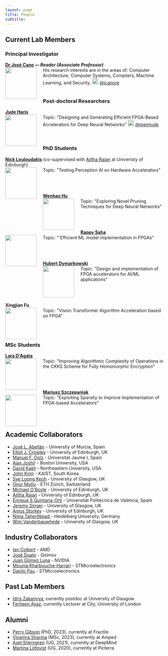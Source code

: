 ```yaml
---
layout: page
title: People
subtitle:
---
```


## Current Lab Members

### Principal Investigator
**[Dr José Cano](http://www.dcs.gla.ac.uk/~josecr/) — _Reader (Associate Professor)_** <br> <img src="/assets/img/people/jose_small_new.png" width="100px" style="float: left; margin-right: 20px;">
His research interests are in the areas of: Computer Architecture, Computer Systems, Compilers, Machine Learning, and Security.
<img src="/assets/img/Twitter_Logo_Blue.png" width="20px"> [@jcanore](https://twitter.com/jcanore)
<br><br>

### Post-doctoral Researchers

**[Jude Haris](https://www.linkedin.com/in/jude-haris-a01060243/)** <br>  <img src="/assets/img/people/square_jude.jpg" width="100px" style="float: left; margin-right: 20px;">
Topic: "Designing and Generating Efficient FPGA-Based Accelerators for Deep Neural Networks"
<img src="/assets/img/Twitter_Logo_Blue.png" width="20px"> [@memjude](https://twitter.com/memjude)
<br><br>
<br>

### PhD Students

**[Nick Louloudakis](https://luludak.github.io/)** (co-supervised with [Ajitha Rajan](https://homepages.inf.ed.ac.uk/arajan/) at Univeristy of Edinburgh) <br>  <img src="/assets/img/people/nickl.jpg" width="100px" style="float: left; margin-right: 20px;">
Topic: "Testing Perception AI on Hardware Accelerators"
<br><br>
<br><br>

**[Wenhao Hu](https://www.linkedin.com/in/%E6%96%87%E8%B1%AA-%E8%83%A1-3500a3111/)** <br>  <img src="/assets/img/people/wenhao.png" width="100px" style="float: left; margin-right: 20px;">
Topic: "Exploring Novel Pruning Techniques for Deep Neural Networks"
<br><br>
<br><br>

**[Rappy Saha](https://rappysaha.github.io/)** <br>  <img src="/assets/img/people/rappy.jpg" width="100px" style="float: left; margin-right: 20px;">
Topic: "'Efficient ML model implementation in FPGAs"
<br><br>
<br><br>

**[Hubert Dymarkowski](https://www.linkedin.com/in/hubert-dymarkowski-000880265/)** <br>  <img src="/assets/img/people/hubert.jpeg" width="100px" style="float: left; margin-right: 20px;">
 Topic: "Design and implementation of FPGA accelerators for AI/ML applications"
 <br><br>
 <br><br>

 **Xingjian Fu** <br>  <img src="/assets/img/people/ricky.jpg" width="100px" style="float: left; margin-right: 20px;">
 Topic: "Vision Transformer Algorithm Acceleration based on FPGA"
 <br><br>
 <br><br>



### MSc Students

 **[Lara D'Agata](https://www.linkedin.com/in/lara-d-agata-616992283)** <br>  <img src="/assets/img/people/lara.jpg" width="100px" style="float: left; margin-right: 20px;">
 Topic: "Improving Algorithmic Complexity of Operations in the CKKS Scheme for Fully Homomorphic Encryption"
 <br><br>
 <br><br>

 **[Mariusz Szczepaniak](https://github.com/Mazza02)** <br>  <img src="/assets/img/people/mariusz.png" width="100px" style="float: left; margin-right: 20px;">
 Topic: "Exploiting Sparsity to Improve Implementation of FPGA-based Accelerators"
 <br><br>
 <br><br>


<!-- ### MSc Students -->


## Academic Collaborators

- [José L. Abellán](https://sites.google.com/view/jlabellan) - University of Murcia, Spain
- [Elliot J. Crowley](https://elliotjcrowley.github.io/) - University of Edinburgh, UK
- [Manuel F. Dolz](https://sites.google.com/uji.es/manuel-f-dolz) - Universitat Jaume I, Spain
- [Ajay Joshi](https://www.bu.edu/eng/profile/ajay-joshi/)) - Boston University, USA
- [David Kaeli](https://coe.northeastern.edu/people/kaeli-david/) - Northeastern University, USA
- [John Kim](https://icn.kaist.ac.kr/~jjk12/)) - KAIST, South Korea
- [Sye Loong Keoh](https://www.gla.ac.uk/schools/computing/staff/syeloongkeoh/) - University of Glasgow, UK
- [Onur Mutlu](https://people.inf.ethz.ch/omutlu/) - ETH Zürich, Switzerland
- [Michael O'Boyle](https://www.dcs.ed.ac.uk/home/mob/) - University of Edinburgh, UK
- [Ajitha Rajan](https://homepages.inf.ed.ac.uk/arajan/) - University of Edinburgh, UK
- [Enrique S Quintana-Ortí](http://www.disca.upv.es/enquior/) - Universitat Politècnica de València, Spain
- [Jeremy Singer](https://www.dcs.gla.ac.uk/~jsinger/) - University of Glasgow, UK
- [Amos Storkey](https://homepages.inf.ed.ac.uk/amos/) - University of Edinburgh, UK
- [Nima TaheriNejad ](https://www.ziti.uni-heidelberg.de/ziti/en/institut/forschung/ag-cat) - Heidelberg University, Germany
- [Wim Vanderbauwhede](https://www.dcs.gla.ac.uk/~wim/) - University of Glasgow, UK

## Industry Collaborators
- [Ian Colbert](https://www.linkedin.com/in/ian-colbert/) - AMD
- [José Duato](https://rac.es/sobre-nosotros/miembros/academicos/numerarios/965/) - Qsimov
- [Juan Gómez Luna](https://safari.ethz.ch/juan-gomez-luna/) - NVIDIA
- [Mounia Kharbouche-Harrari](https://www.linkedin.com/in/mounia-kharbouche-harrari-6612b810a/) - STMicroelectronics
- [Danilo Pau](https://www.linkedin.com/in/danilopietropau/) - STMicroelectronics

<!-- ## Visiting Researchers-->

## Past Lab Members
- [Idris Zakariyya](https://www.gla.ac.uk/schools/computing/staff/idriszakariyya/), currently postdoc at University of Glasgow
- [Ferheen Ayaz](https://ferheenayaz.github.io/), currently Lecturer at City, University of London

## Alumni
- [Perry Gibson](https://gibsonic.org) (PhD, 2023), currently at Fractile
- [Vinamra Sharma](https://www.linkedin.com/in/vinamra-sharma/) (MSc, 2023), currently at Amped
- [Axel Stjerngren](https://www.linkedin.com/in/axel-stjerngren/) (UG, 2021), currently at DeepMind
- [Martina Löfqvist](https://www.linkedin.com/in/martinalofqvist/) (UG, 2020), currently at Picterra

<!-- ### Research Interns -->
<!-- - Some Guy -->
<!-- - Someone else (now @ company) -->
